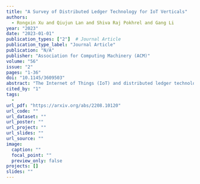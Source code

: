 ```yaml
---
title: "A Survey of Distributed Ledger Technology for IoT Verticals"
authors:
  - Rongxin Xu and Qiujun Lan and Shiva Raj Pokhrel and Gang Li
year: "2023"
date: "2023-01-01"
publication_types: ["2"]  # Journal Article
publication_type_label: "Journal Article"
publication: "N/A"
publisher: "Association for Computing Machinery (ACM)"
volume: "56"
issue: "2"
pages: "1-36"
doi: "10.1145/3609503"
abstract: "The Internet of Things (IoT) and distributed ledger technology (DLT) have significantly changed our daily lives. Due to their distributed operational environment and naturally decentralized applications, the convergence of these two technologies indicates a more lavish arrangement for the future. This article develops a comprehensive survey to investigate and illustrate state-of-the-art DLT for various IoT use cases, from smart homes to autonomous vehicles and smart cities. We develop a novel framework for conducting a systematic and comprehensive review of DLT over the IoT by extending the knowledge graph approach. With relevant insights from this review, we extract innovative and pragmatic techniques to DLT design that enable high-performance, sustainable, and highly scalable IoT systems. Our findings support designing an end-to-end IoT-native DLT architecture for the future that fully coordinates network-assisted functionalities."
cited_by: "1"
tags:
  - 
url_pdf: "https://arxiv.org/abs/2208.10120"
url_code: ""
url_dataset: ""
url_poster: ""
url_project: ""
url_slides: ""
url_source: ""
image:
  caption: ""
  focal_point: ""
  preview_only: false
projects: []
slides: ""
---
```

